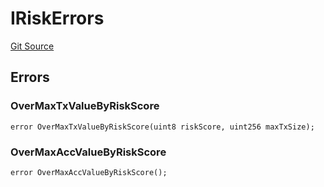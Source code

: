 # IRiskErrors
[Git Source](https://github.com/thrackle-io/tron/blob/f3bd6a25d2a231a2f0551b95491d3fdfe01415dc/src/common/IErrors.sol)


## Errors
### OverMaxTxValueByRiskScore

```solidity
error OverMaxTxValueByRiskScore(uint8 riskScore, uint256 maxTxSize);
```

### OverMaxAccValueByRiskScore

```solidity
error OverMaxAccValueByRiskScore();
```

